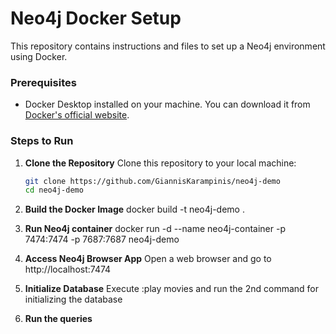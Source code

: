 # Neo4j Docker Setup

This repository contains instructions and files to set up a Neo4j environment using Docker.

### Prerequisites

- Docker Desktop installed on your machine. You can download it from [Docker's official website](https://www.docker.com/products/docker-desktop).

### Steps to Run

1. **Clone the Repository**
   Clone this repository to your local machine:

   ```bash
   git clone https://github.com/GiannisKarampinis/neo4j-demo
   cd neo4j-demo
   ```

2. **Build the Docker Image**
   docker build -t neo4j-demo .

3. **Run Neo4j container**
   docker run -d --name neo4j-container -p 7474:7474 -p 7687:7687 neo4j-demo

4. **Access Neo4j Browser App**
   Open a web browser and go to http://localhost:7474

5. **Initialize Database**
   Execute :play movies and run the 2nd command for initializing the database

6. **Run the queries**
